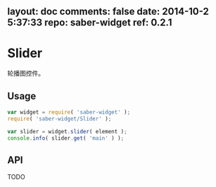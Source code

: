 layout: doc
comments: false
date: 2014-10-2 5:37:33
repo: saber-widget
ref: 0.2.1
---

# Slider

轮播图控件。


## Usage

``` javascript
var widget = require( 'saber-widget' );
require( 'saber-widget/Slider' );

var slider = widget.slider( element );
console.info( slider.get( 'main' ) );
```

## API

TODO

